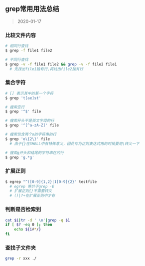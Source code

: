 grep常用用法总结
-----------------------------------------------------------------------------------------------------------

>  2020-01-17

### 比较文件内容

```bash
# 相同行查找
$ grep -f file1 file2

# 不同行查找
$ grep -v -f file1 file2 && grep -v -f file2 file1
  # 先找出file1独有行,再找出file2独有行
```

### 集合字符

```bash
# [] 表示其中的某一个字符
$ grep 't[ae]st'

# 搜索空行
$ grep '^$' file

# 搜索开头不是英文字母的行
$ grep '^[^a-zA-Z]' file

# 搜索包含两个o的字符串的行
$ grep 'o\{2\}' file
  # 由于{}在SHELL中有特殊意义，因此作为正则表达式用的时候要用\转义一下

# 搜索g开头和结尾的字符串在的行
$ grep 'g.*g'
```

### 扩展正则

```bash
$ egrep "^([0-9]{1,2}|1[0-9]{2}" testfile 
  # egrep 等价于grep -E
  # 扩展正则{}不需要转义 
  # ()|?+在扩展正则中才有
```

### 判断是否检索到

```bash
cat $i|tr -d ' \n'|grep -q $1
if [ $? -eq 0 ]; then
    echo ${i#*/}
fi
```

### 查找子文件夹

```bash
grep -r xxx ./
```

